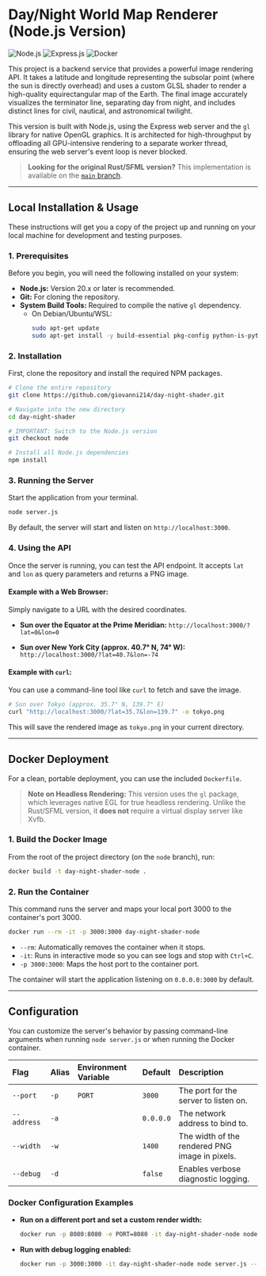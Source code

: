 # Day/Night World Map Renderer (Node.js Version)

![Node.js](https://img.shields.io/badge/Node.js-20.x-339933?style=for-the-badge&logo=nodedotjs)
![Express.js](https://img.shields.io/badge/Express.js-4.x-000000?style=for-the-badge&logo=express)
![Docker](https://img.shields.io/badge/Docker-Ready-2496ED?style=for-the-badge&logo=docker)

This project is a backend service that provides a powerful image rendering API. It takes a latitude and longitude representing the subsolar point (where the sun is directly overhead) and uses a custom GLSL shader to render a high-quality equirectangular map of the Earth. The final image accurately visualizes the terminator line, separating day from night, and includes distinct lines for civil, nautical, and astronomical twilight.

This version is built with Node.js, using the Express web server and the `gl` library for native OpenGL graphics. It is architected for high-throughput by offloading all GPU-intensive rendering to a separate worker thread, ensuring the web server's event loop is never blocked.

> **Looking for the original Rust/SFML version?**
> This implementation is available on the [`main` branch](https://github.com/giovanni214/day-night-shader/tree/main).

---

## Local Installation & Usage

These instructions will get you a copy of the project up and running on your local machine for development and testing purposes.

### 1. Prerequisites

Before you begin, you will need the following installed on your system:

-   **Node.js:** Version 20.x or later is recommended.
-   **Git:** For cloning the repository.
-   **System Build Tools:** Required to compile the native `gl` dependency.
    -   On Debian/Ubuntu/WSL:
        ```bash
        sudo apt-get update
        sudo apt-get install -y build-essential pkg-config python-is-python3
        ```

### 2. Installation

First, clone the repository and install the required NPM packages.

```bash
# Clone the entire repository
git clone https://github.com/giovanni214/day-night-shader.git

# Navigate into the new directory
cd day-night-shader

# IMPORTANT: Switch to the Node.js version
git checkout node

# Install all Node.js dependencies
npm install
```

### 3. Running the Server

Start the application from your terminal.

```bash
node server.js
```

By default, the server will start and listen on `http://localhost:3000`.

### 4. Using the API

Once the server is running, you can test the API endpoint. It accepts `lat` and `lon` as query parameters and returns a PNG image.

#### **Example with a Web Browser:**

Simply navigate to a URL with the desired coordinates.

-   **Sun over the Equator at the Prime Meridian:**
    `http://localhost:3000/?lat=0&lon=0`

-   **Sun over New York City (approx. 40.7° N, 74° W):**
    `http://localhost:3000/?lat=40.7&lon=-74`

#### **Example with `curl`:**

You can use a command-line tool like `curl` to fetch and save the image.

```bash
# Sun over Tokyo (approx. 35.7° N, 139.7° E)
curl "http://localhost:3000/?lat=35.7&lon=139.7" -o tokyo.png
```
This will save the rendered image as `tokyo.png` in your current directory.

---

## Docker Deployment

For a clean, portable deployment, you can use the included `Dockerfile`.

> **Note on Headless Rendering:**
> This version uses the `gl` package, which leverages native EGL for true headless rendering. Unlike the Rust/SFML version, it **does not** require a virtual display server like Xvfb.

### 1. Build the Docker Image

From the root of the project directory (on the `node` branch), run:

```bash
docker build -t day-night-shader-node .
```

### 2. Run the Container

This command runs the server and maps your local port 3000 to the container's port 3000.

```bash
docker run --rm -it -p 3000:3000 day-night-shader-node
```
-   `--rm`: Automatically removes the container when it stops.
-   `-it`: Runs in interactive mode so you can see logs and stop with `Ctrl+C`.
-   `-p 3000:3000`: Maps the host port to the container port.

The container will start the application listening on `0.0.0.0:3000` by default.

---

## Configuration

You can customize the server's behavior by passing command-line arguments when running `node server.js` or when running the Docker container.

| Flag | Alias | Environment Variable | Default | Description |
| :--- | :--- | :--- | :--- | :--- |
| `--port` | `-p` | `PORT` | `3000` | The port for the server to listen on. |
| `--address` | `-a` | | `0.0.0.0` | The network address to bind to. |
| `--width` | `-w` | | `1400` | The width of the rendered PNG image in pixels. |
| `--debug` | `-d` | | `false` | Enables verbose diagnostic logging. |

### Docker Configuration Examples

-   **Run on a different port and set a custom render width:**
    ```bash
    docker run -p 8080:8080 -e PORT=8080 -it day-night-shader-node node server.js --width 2048
    ```

-   **Run with debug logging enabled:**
    ```bash
    docker run -p 3000:3000 -it day-night-shader-node node server.js --debug
    ```
